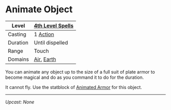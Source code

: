 # Animate Object

| Level    | [4th Level Spells](4th%20Level%20Spells.md)                                        |
| -------- | ---------------------------------------------------------------------------------- |
| Casting  | 1 [Action](../../../../Game%20Procedures/Core%20Procedures/Action.md)                                |
| Duration | Until dispelled                                                                    |
| Range    | Touch                                                                              |
| Domains  | [Air](../../Spell%20Domains/Air.md), [Earth](../../Spell%20Domains/Earth.md) |

You can animate any object up to the size of a full suit of plate armor to become magical and do as you command it to do for the duration.

It cannot fly. Use the statblock of [Animated Armor](../../../../Resources%20for%20GMs/Creatures/Level%202/Animated%20Armor.md) for this object.

---
*Upcast: None*
